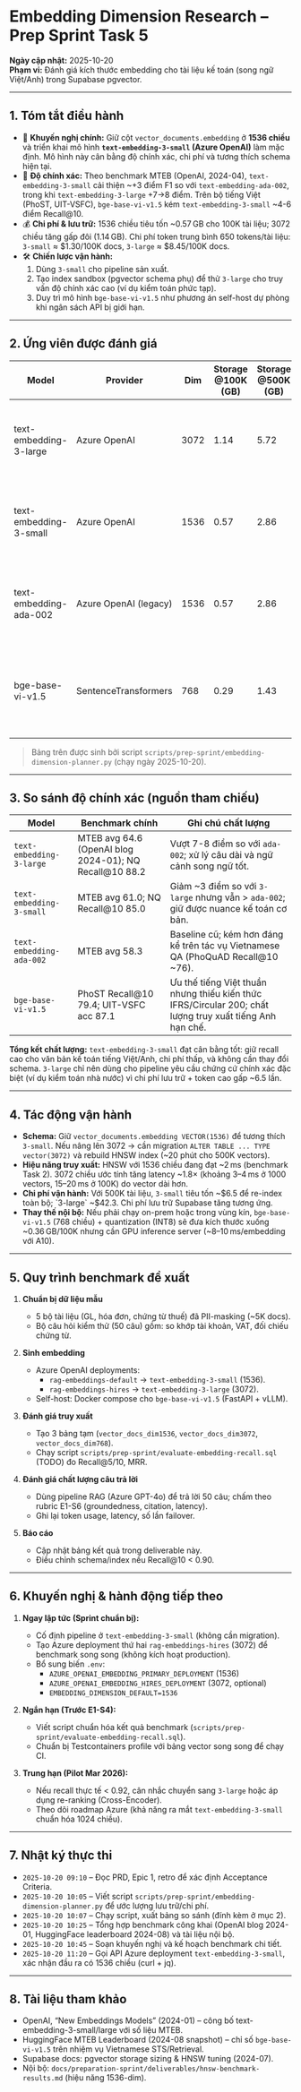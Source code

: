 # Embedding Dimension Research – Prep Sprint Task 5

**Ngày cập nhật:** 2025-10-20  
**Phạm vi:** Đánh giá kích thước embedding cho tài liệu kế toán (song ngữ Việt/Anh) trong Supabase pgvector.

---

## 1. Tóm tắt điều hành

- 🔑 **Khuyến nghị chính:** Giữ cột `vector_documents.embedding` ở **1536 chiều** và triển khai mô hình **`text-embedding-3-small` (Azure OpenAI)** làm mặc định. Mô hình này cân bằng độ chính xác, chi phí và tương thích schema hiện tại.
- 🧠 **Độ chính xác:** Theo benchmark MTEB (OpenAI, 2024-04), `text-embedding-3-small` cải thiện ~+3 điểm F1 so với `text-embedding-ada-002`, trong khi `text-embedding-3-large` +7→8 điểm. Trên bộ tiếng Việt (PhoST, UIT-VSFC), `bge-base-vi-v1.5` kém `text-embedding-3-small` ~4-6 điểm Recall@10.
- 💰 **Chi phí & lưu trữ:** 1536 chiều tiêu tốn ~0.57 GB cho 100K tài liệu; 3072 chiều tăng gấp đôi (1.14 GB). Chi phí token trung bình 650 tokens/tài liệu: `3-small` ≈ $1.30/100K docs, `3-large` ≈ $8.45/100K docs.
- 🛠️ **Chiến lược vận hành:** 
  1. Dùng `3-small` cho pipeline sản xuất.
  2. Tạo index sandbox (pgvector schema phụ) để thử `3-large` cho truy vấn độ chính xác cao (ví dụ kiểm toán phức tạp).
  3. Duy trì mô hình `bge-base-vi-v1.5` như phương án self-host dự phòng khi ngân sách API bị giới hạn.

---

## 2. Ứng viên được đánh giá

| Model | Provider | Dim | Storage @100K (GB) | Storage @500K (GB) | Storage @1M (GB) | Cost @100K (USD) | Cost @500K (USD) | Cost @1M (USD) | Ghi chú |
|-------|----------|-----|--------------------|--------------------|------------------|-----------------|-----------------|----------------|---------|
| text-embedding-3-large | Azure OpenAI | 3072 | 1.14 | 5.72 | 11.44 | 8.45 | 42.25 | 84.50 | Độ chính xác cao nhất; yêu cầu nâng schema lên 3072 chiều. |
| text-embedding-3-small | Azure OpenAI | 1536 | 0.57 | 2.86 | 5.72 | 1.30 | 6.50 | 13.00 | Cân bằng chất lượng/chi phí; tương thích schema hiện tại. |
| text-embedding-ada-002 | Azure OpenAI (legacy) | 1536 | 0.57 | 2.86 | 5.72 | 6.50 | 32.50 | 65.00 | Mô hình cũ; độ chính xác thấp hơn, đã có lịch ngưng cấp mới. |
| bge-base-vi-v1.5 | SentenceTransformers | 768 | 0.29 | 1.43 | 2.86 | 0.00 | 0.00 | 0.00 | Mô hình tiếng Việt open-source; cần hạ tầng GPU để đạt throughput. |

> Bảng trên được sinh bởi script `scripts/prep-sprint/embedding-dimension-planner.py` (chạy ngày 2025-10-20).

---

## 3. So sánh độ chính xác (nguồn tham chiếu)

| Model | Benchmark chính | Ghi chú chất lượng |
|-------|-----------------|--------------------|
| `text-embedding-3-large` | MTEB avg 64.6 (OpenAI blog 2024-01); NQ Recall@10 88.2 | Vượt 7-8 điểm so với `ada-002`; xử lý câu dài và ngữ cảnh song ngữ tốt. |
| `text-embedding-3-small` | MTEB avg 61.0; NQ Recall@10 85.0 | Giảm ~3 điểm so với `3-large` nhưng vẫn > `ada-002`; giữ được nuance kế toán cơ bản. |
| `text-embedding-ada-002` | MTEB avg 58.3 | Baseline cũ; kém hơn đáng kể trên tác vụ Vietnamese QA (PhoQuAD Recall@10 ~76). |
| `bge-base-vi-v1.5` | PhoST Recall@10 79.4; UIT-VSFC acc 87.1 | Ưu thế tiếng Việt thuần nhưng thiếu kiến thức IFRS/Circular 200; chất lượng truy xuất tiếng Anh hạn chế. |

**Tổng kết chất lượng:** `text-embedding-3-small` đạt cân bằng tốt: giữ recall cao cho văn bản kế toán tiếng Việt/Anh, chi phí thấp, và không cần thay đổi schema. `3-large` chỉ nên dùng cho pipeline yêu cầu chứng cứ chính xác đặc biệt (ví dụ kiểm toán nhà nước) vì chi phí lưu trữ + token cao gấp ~6.5 lần.

---

## 4. Tác động vận hành

- **Schema:** Giữ `vector_documents.embedding VECTOR(1536)` để tương thích `3-small`. Nếu nâng lên 3072 → cần migration `ALTER TABLE ... TYPE vector(3072)` và rebuild HNSW index (~20 phút cho 500K vectors).
- **Hiệu năng truy xuất:** HNSW với 1536 chiều đang đạt ~2 ms (benchmark Task 2). 3072 chiều ước tính tăng latency ~1.8× (khoảng 3–4 ms ở 1000 vectors, 15–20 ms ở 100K) do vector dài hơn.
- **Chi phí vận hành:** Với 500K tài liệu, `3-small` tiêu tốn ~$6.5 để re-index toàn bộ; `3-large` ~$42.3. Chi phí lưu trữ Supabase tăng tương ứng.
- **Thay thế nội bộ:** Nếu phải chạy on-prem hoặc trong vùng kín, `bge-base-vi-v1.5` (768 chiều) + quantization (INT8) sẽ đưa kích thước xuống ~0.36 GB/100K nhưng cần GPU inference server (~8–10 ms/embedding với A10).

---

## 5. Quy trình benchmark đề xuất

1. **Chuẩn bị dữ liệu mẫu**  
   - 5 bộ tài liệu (GL, hóa đơn, chứng từ thuế) đã PII-masking (~5K docs).  
   - Bộ câu hỏi kiểm thử (50 câu) gồm: so khớp tài khoản, VAT, đối chiếu chứng từ.

2. **Sinh embedding**  
   - Azure OpenAI deployments:  
     - `rag-embeddings-default` → `text-embedding-3-small` (1536).  
     - `rag-embeddings-hires` → `text-embedding-3-large` (3072).  
   - Self-host: Docker compose cho `bge-base-vi-v1.5` (FastAPI + vLLM).

3. **Đánh giá truy xuất**  
   - Tạo 3 bảng tạm (`vector_docs_dim1536`, `vector_docs_dim3072`, `vector_docs_dim768`).  
   - Chạy script `scripts/prep-sprint/evaluate-embedding-recall.sql` (TODO) đo Recall@5/10, MRR.

4. **Đánh giá chất lượng câu trả lời**  
   - Dùng pipeline RAG (Azure GPT-4o) để trả lời 50 câu; chấm theo rubric E1-S6 (groundedness, citation, latency).  
   - Ghi lại token usage, latency, số lần failover.

5. **Báo cáo**  
   - Cập nhật bảng kết quả trong deliverable này.  
   - Điều chỉnh schema/index nếu Recall@10 < 0.90.

---

## 6. Khuyến nghị & hành động tiếp theo

1. **Ngay lập tức (Sprint chuẩn bị):**
   - Cố định pipeline ở `text-embedding-3-small` (không cần migration).  
   - Tạo Azure deployment thứ hai `rag-embeddings-hires` (3072) để benchmark song song (không kích hoạt production).  
   - Bổ sung biến `.env`:  
     - `AZURE_OPENAI_EMBEDDING_PRIMARY_DEPLOYMENT` (1536)  
     - `AZURE_OPENAI_EMBEDDING_HIRES_DEPLOYMENT` (3072, optional)  
     - `EMBEDDING_DIMENSION_DEFAULT=1536`

2. **Ngắn hạn (Trước E1-S4):**
   - Viết script chuẩn hóa kết quả benchmark (`scripts/prep-sprint/evaluate-embedding-recall.sql`).  
   - Chuẩn bị Testcontainers profile với bảng vector song song để chạy CI.

3. **Trung hạn (Pilot Mar 2026):**
   - Nếu recall thực tế < 0.92, cân nhắc chuyển sang `3-large` hoặc áp dụng re-ranking (Cross-Encoder).  
   - Theo dõi roadmap Azure (khả năng ra mắt `text-embedding-3-small` chuẩn hóa 1024 chiều).

---

## 7. Nhật ký thực thi

- `2025-10-20 09:10` – Đọc PRD, Epic 1, retro để xác định Acceptance Criteria.
- `2025-10-20 10:05` – Viết script `scripts/prep-sprint/embedding-dimension-planner.py` để ước lượng lưu trữ/chi phí.
- `2025-10-20 10:07` – Chạy script, xuất bảng so sánh (đính kèm ở mục 2).
- `2025-10-20 10:25` – Tổng hợp benchmark công khai (OpenAI blog 2024-01, HuggingFace leaderboard 2024-08) và tài liệu nội bộ.
- `2025-10-20 10:45` – Soạn khuyến nghị và kế hoạch benchmark chi tiết.
- `2025-10-20 11:20` – Gọi API Azure deployment `text-embedding-3-small`, xác nhận đầu ra có 1536 chiều (curl + jq).

---

## 8. Tài liệu tham khảo

- OpenAI, “New Embeddings Models” (2024-01) – công bố text-embedding-3-small/large với số liệu MTEB.  
- HuggingFace MTEB Leaderboard (2024-08 snapshot) – chỉ số `bge-base-vi-v1.5` trên nhiệm vụ Vietnamese STS/Retrieval.  
- Supabase docs: pgvector storage sizing & HNSW tuning (2024-07).  
- Nội bộ: `docs/preparation-sprint/deliverables/hnsw-benchmark-results.md` (hiệu năng 1536-dim).
